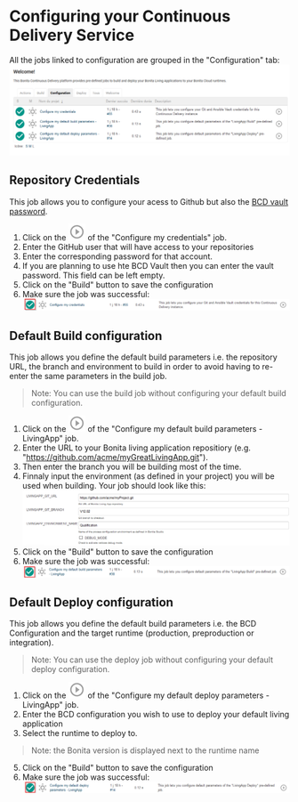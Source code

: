 # Configuring your Continuous Delivery Service
All the jobs linked to configuration are grouped in the "Configuration" tab:
![CDConfigTab](/images/ConfigurationTab.png)
## Repository Credentials
This job allows you to configure your acess to Github but also the [BCD vault password](https://documentation.bonitasoft.com/bcd/3.2/how_to_use_bcd_with_data_encrypted).

1. Click on the ![CDPlayButton](/images/JenkinsPlayButton.png) of the "Configure my credentials" job.
2. Enter the GitHub user that will have access to your repositories
3. Enter the corresponding password for that account.
4. If you are planning to use hte BCD Vault then you can enter the vault password. This field can be left empty.
5. Click on the "Build" button to save the configuration
6. Make sure the job was successful:
![JobResult](/images/CredentialsJobResult.png)
## Default Build configuration
This job allows you define the default build parameters i.e. the repository URL, the branch and environment to build in order to avoid having to re-enter the same parameters in the build job.
> Note: You can use the build job without configuring your default build configuration.
1. Click on the ![CDPlayButton](/images/JenkinsPlayButton.png) of the "Configure my default build parameters - LivingApp" job.
2. Enter the URL to your Bonita living application repositiory (e.g. "https://github.com/acme/myGreatLivingApp.git").
3. Then enter the branch you will be building most of the time.
4. Finnaly input the environment (as defined in your project) you will be used when building.
Your job should look like this:
![BuildDefaultExample](/images/BuildDefaultParameters.png)
5. Click on the "Build" button to save the configuration
6. Make sure the job was successful:
![JobResult](/images/DefBuildJobResult.png)
## Default Deploy configuration
This job allows you define the default build parameters i.e. the BCD Configuration and the target runtime (production, preproduction or integration).
> Note: You can use the deploy job without configuring your default deploy configuration.
1. Click on the ![CDPlayButton](/images/JenkinsPlayButton.png) of the "Configure my default deploy parameters - LivingApp" job.
2. Enter the BCD configuration you wish to use to deploy your default living application
3. Select the runtime to deploy to.
> Note: the Bonita version is displayed next to the runtime name
5. Click on the "Build" button to save the configuration
6. Make sure the job was successful:
![JobResult](/images/DefDeployJobResult.png)